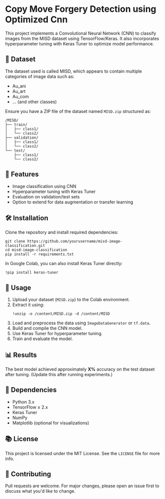 <h1>Copy Move Forgery Detection using Optimized Cnn</h1>

<p>This project implements a Convolutional Neural Network (CNN) to classify images from the MISD dataset using TensorFlow/Keras. It also incorporates hyperparameter tuning with Keras Tuner to optimize model performance.</p>

<h2>📁 Dataset</h2>
<p>The dataset used is called MISD, which appears to contain multiple categories of image data such as:</p>
<ul>
  <li>Au_ani</li>
  <li>Au_art</li>
  <li>Au_com</li>
  <li>... (and other classes)</li>
</ul>

<p>Ensure you have a ZIP file of the dataset named <code>MISD.zip</code> structured as:</p>
<pre><code>/MISD/
├── train/
│   ├── class1/
│   └── class2/
├── validation/
│   ├── class1/
│   └── class2/
└── test/
    ├── class1/
    └── class2/
</code></pre>

<h2>🚀 Features</h2>
<ul>
  <li>Image classification using CNN</li>
  <li>Hyperparameter tuning with Keras Tuner</li>
  <li>Evaluation on validation/test sets</li>
  <li>Option to extend for data augmentation or transfer learning</li>
</ul>

<h2>🛠️ Installation</h2>
<p>Clone the repository and install required dependencies:</p>
<pre><code>git clone https://github.com/yourusername/misd-image-classification.git
cd misd-image-classification
pip install -r requirements.txt</code></pre>

<p>In Google Colab, you can also install Keras Tuner directly:</p>
<pre><code>!pip install keras-tuner</code></pre>

<h2>📌 Usage</h2>
<ol>
  <li>Upload your dataset (<code>MISD.zip</code>) to the Colab environment.</li>
  <li>Extract it using:
    <pre><code>!unzip -o /content/MISD.zip -d /content/MISD</code></pre>
  </li>
  <li>Load and preprocess the data using <code>ImageDataGenerator</code> or <code>tf.data</code>.</li>
  <li>Build and compile the CNN model.</li>
  <li>Use Keras Tuner for hyperparameter tuning.</li>
  <li>Train and evaluate the model.</li>
</ol>

<h2>📊 Results</h2>
<p>The best model achieved approximately <strong>X%</strong> accuracy on the test dataset after tuning. (Update this after running experiments.)</p>

<h2>📎 Dependencies</h2>
<ul>
  <li>Python 3.x</li>
  <li>TensorFlow ≥ 2.x</li>
  <li>Keras Tuner</li>
  <li>NumPy</li>
  <li>Matplotlib (optional for visualizations)</li>
</ul>

<h2>📚 License</h2>
<p>This project is licensed under the MIT License. See the <code>LICENSE</code> file for more info.</p>

<h2>🤝 Contributing</h2>
<p>Pull requests are welcome. For major changes, please open an issue first to discuss what you'd like to change.</p>
